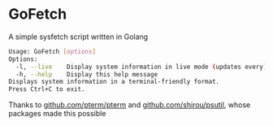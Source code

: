 # GoFetch

A simple sysfetch script written in Golang

```bash
Usage: GoFetch [options]
Options:
  -l, --live    Display system information in live mode (updates every)
  -h, --help    Display this help message
Displays system information in a terminal-friendly format.
Press Ctrl+C to exit.
```

Thanks to [github.com/pterm/pterm](https://github.com/pterm/pterm) and [github.com/shirou/psutil](https://github.com/shirou/psutil), whose packages made this possible
